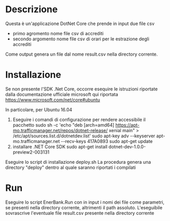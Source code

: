 # Descrizione
Questa è un'applicazione DotNet Core che prende in input due file csv
- primo agromento nome file csv di accrediti
- secondo argomento nome file csv di orari per le estrazione degli accrediti

Come output genera un file dal nome result.csv nella directory corrente.

# Installazione
Se non presente l'SDK .Net Core, occorre esequire le istruzioni riportate dalla documentazione ufficiale microsoft qui riportata
https://www.microsoft.com/net/core#ubuntu

In particolare, per Ubuntu 16.04
1) Eseguire i comandi di configurazione per rendere accessibile il pacchetto
    sudo sh -c 'echo "deb [arch=amd64] https://apt-mo.trafficmanager.net/repos/dotnet-release/ xenial main" > /etc/apt/sources.list.d/dotnetdev.list'
    sudo apt-key adv --keyserver apt-mo.trafficmanager.net --recv-keys 417A0893
    sudo apt-get update
2) installare .NET Core SDK
	sudo apt-get install dotnet-dev-1.0.0-preview2-003131

Eseguire lo script di installazione deploy.sh
La procedura genera una directory "deploy" dentro al quale saranno riportati i compilati

# Run
Eseguire lo script EnerBank.Run con in input i nomi dei file come parametri, se presenti nella directory corrente, altrimenti il path assoluto.
L'eseguibile sovrascrive l'eventuale file result.csv presente nella directory corrente